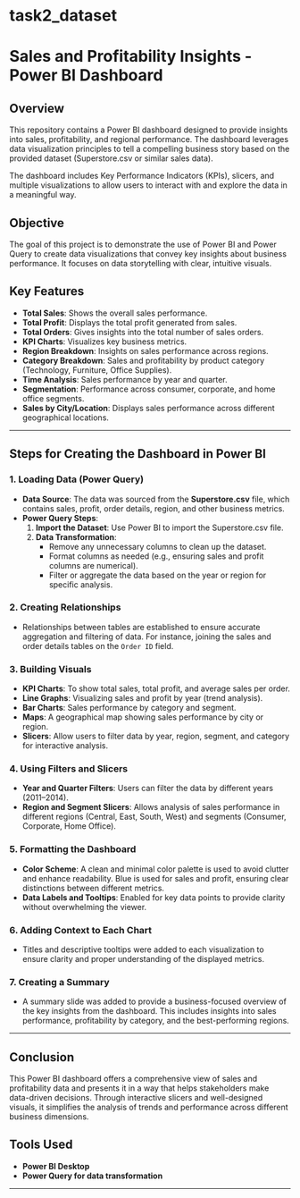 # task2_dataset
# Sales and Profitability Insights - Power BI Dashboard

## Overview
This repository contains a Power BI dashboard designed to provide insights into sales, profitability, and regional performance. The dashboard leverages data visualization principles to tell a compelling business story based on the provided dataset (Superstore.csv or similar sales data).

The dashboard includes Key Performance Indicators (KPIs), slicers, and multiple visualizations to allow users to interact with and explore the data in a meaningful way.

## Objective
The goal of this project is to demonstrate the use of Power BI and Power Query to create data visualizations that convey key insights about business performance. It focuses on data storytelling with clear, intuitive visuals.

## Key Features
- **Total Sales**: Shows the overall sales performance.
- **Total Profit**: Displays the total profit generated from sales.
- **Total Orders**: Gives insights into the total number of sales orders.
- **KPI Charts**: Visualizes key business metrics.
- **Region Breakdown**: Insights on sales performance across regions.
- **Category Breakdown**: Sales and profitability by product category (Technology, Furniture, Office Supplies).
- **Time Analysis**: Sales performance by year and quarter.
- **Segmentation**: Performance across consumer, corporate, and home office segments.
- **Sales by City/Location**: Displays sales performance across different geographical locations.

---

## Steps for Creating the Dashboard in Power BI

### 1. **Loading Data (Power Query)**
   - **Data Source**: The data was sourced from the **Superstore.csv** file, which contains sales, profit, order details, region, and other business metrics.
   - **Power Query Steps**:
     1. **Import the Dataset**: Use Power BI to import the Superstore.csv file.
     2. **Data Transformation**:
        - Remove any unnecessary columns to clean up the dataset.
        - Format columns as needed (e.g., ensuring sales and profit columns are numerical).
        - Filter or aggregate the data based on the year or region for specific analysis.

### 2. **Creating Relationships**
   - Relationships between tables are established to ensure accurate aggregation and filtering of data. For instance, joining the sales and order details tables on the `Order ID` field.
   
### 3. **Building Visuals**
   - **KPI Charts**: To show total sales, total profit, and average sales per order.
   - **Line Graphs**: Visualizing sales and profit by year (trend analysis).
   - **Bar Charts**: Sales performance by category and segment.
   - **Maps**: A geographical map showing sales performance by city or region.
   - **Slicers**: Allow users to filter data by year, region, segment, and category for interactive analysis.

### 4. **Using Filters and Slicers**
   - **Year and Quarter Filters**: Users can filter the data by different years (2011–2014).
   - **Region and Segment Slicers**: Allows analysis of sales performance in different regions (Central, East, South, West) and segments (Consumer, Corporate, Home Office).
   
### 5. **Formatting the Dashboard**
   - **Color Scheme**: A clean and minimal color palette is used to avoid clutter and enhance readability. Blue is used for sales and profit, ensuring clear distinctions between different metrics.
   - **Data Labels and Tooltips**: Enabled for key data points to provide clarity without overwhelming the viewer.
   
### 6. **Adding Context to Each Chart**
   - Titles and descriptive tooltips were added to each visualization to ensure clarity and proper understanding of the displayed metrics.
   
### 7. **Creating a Summary**
   - A summary slide was added to provide a business-focused overview of the key insights from the dashboard. This includes insights into sales performance, profitability by category, and the best-performing regions.



---

## Conclusion
This Power BI dashboard offers a comprehensive view of sales and profitability data and presents it in a way that helps stakeholders make data-driven decisions. Through interactive slicers and well-designed visuals, it simplifies the analysis of trends and performance across different business dimensions.

## Tools Used
- **Power BI Desktop**
- **Power Query for data transformation**


---



